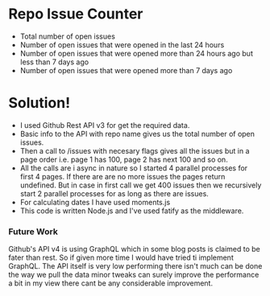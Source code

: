 # Repo Issue Counter
- Total number of open issues
- Number of open issues that were opened in the last 24 hours
- Number of open issues that were opened more than 24 hours ago but less than 7 days ago
- Number of open issues that were opened more than 7 days ago 

# Solution!

  - I used Github Rest API v3 for get the required data.
  - Basic info to the API with repo name gives us the total number of open issues.
  - Then a call to /issues with necesary flags gives all the issues but in a page order i.e.  page 1 has 100, page 2 has next 100 and so on.
  - All the calls are i async in nature so I started 4 parallel processes for first 4 pages. If there are are no more issues the pages return undefined. But in case in first call we get 400 issues then we recursively start 2 parallel processes for as long as there are issues.
  - For calculating dates I have used moments.js
  - This code is written Node.js and I've used fatify as the middleware.

### Future Work
Github's API v4 is using GraphQL which in some blog posts is claimed to be fater than rest. So if given more time I would have tried ti implement GraphQL.
The API itself is very low performing there isn't much can be done the way we pull the data minor tweaks can surely improve the performance a bit in my view there cant be any considerable improvement. 



